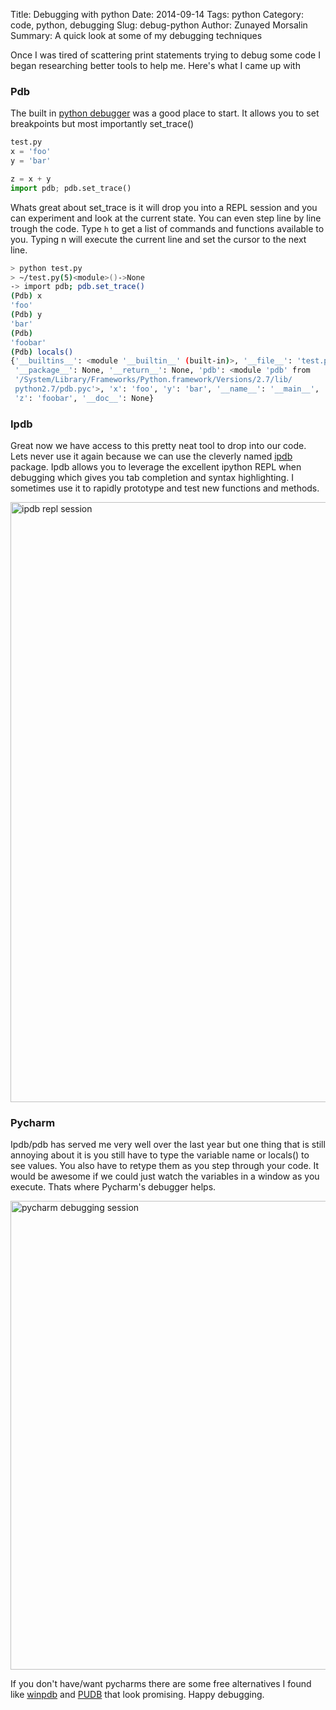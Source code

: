 Title: Debugging with python
Date: 2014-09-14
Tags: python
Category: code, python, debugging
Slug: debug-python
Author: Zunayed Morsalin
Summary: A quick look at some of my debugging techniques

Once I was tired of scattering print statements trying to debug some code I began researching better tools to help me. Here's what I came up with 

### Pdb


The built in [python debugger](https://docs.python.org/2/library/pdb.html) was a good place to start. It allows you to set breakpoints but most importantly set_trace()

```python
test.py
x = 'foo'
y = 'bar'

z = x + y 
import pdb; pdb.set_trace()


```

Whats great about set_trace is it will drop you into a REPL session and you can experiment and look at the current state. You can even step line by line trough the code. Type `h` to get a list of commands and functions available to you. Typing n will execute the current line and set the cursor to the next line.

```bash
> python test.py
> ~/test.py(5)<module>()->None
-> import pdb; pdb.set_trace()
(Pdb) x
'foo'
(Pdb) y
'bar'
(Pdb) 
'foobar'
(Pdb) locals()
{'__builtins__': <module '__builtin__' (built-in)>, '__file__': 'test.py',
 '__package__': None, '__return__': None, 'pdb': <module 'pdb' from 
 '/System/Library/Frameworks/Python.framework/Versions/2.7/lib/
 python2.7/pdb.pyc'>, 'x': 'foo', 'y': 'bar', '__name__': '__main__', 
 'z': 'foobar', '__doc__': None}

```
### Ipdb

Great now we have access to this pretty neat tool to drop into our code. Lets never use it again because we can use the cleverly named [ipdb](https://github.com/gotcha/ipdb) package. Ipdb allows you to leverage the excellent ipython REPL when debugging which gives you tab completion and syntax highlighting. I sometimes use it to rapidly prototype and test new functions and methods. 

<img class="align-center" width="960" src="/images/debug_terminal.gif"  title="ipdb repl session" />


### Pycharm

Ipdb/pdb has served me very well over the last year but one thing that is still annoying about it is you still have to type the variable name or locals() to see values. You also have to retype them as you step through your code. It would be awesome if we could just watch the variables in a window as you execute. Thats where Pycharm's debugger helps. 

<img class="align-center" height="750" src="/images/debug-pycharm.gif"  title="pycharm debugging session" />

If you don't have/want pycharms there are some free alternatives I found like [winpdb](http://winpdb.org/about/) and [PUDB](https://pypi.python.org/pypi/pudb) that look promising. Happy debugging. 